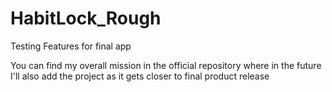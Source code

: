 # HabitLock_Rough
Testing Features for final app

You can find my overall mission in the official repository where in the future I'll also add the project as it gets closer to final product release
